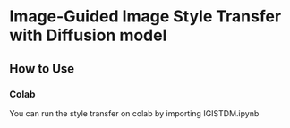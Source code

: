 # Image-Guided Image Style Transfer with Diffusion model

## How to Use

### Colab

You can run the style transfer on colab by importing IGISTDM.ipynb
